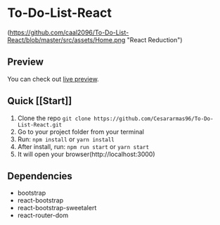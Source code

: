 # To-Do-List-React

(https://github.com/caal2096/To-Do-List-React/blob/master/src/assets/Home.png "React Reduction")

## Preview

You can check out [live preview](https://reduction-admin.github.io/react-reduction/).

## Quick [[Start]]

1.  Clone the repo `git clone https://github.com/Cesararmas96/To-Do-List-React.git`
2.  Go to your project folder from your terminal
3.  Run: `npm install` or `yarn install`
4.  After install, run: `npm run start` or `yarn start`
5.  It will open your browser(http://localhost:3000)

## Dependencies

-   bootstrap
-   react-bootstrap
-   react-bootstrap-sweetalert
-   react-router-dom
